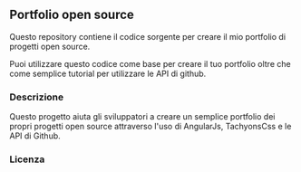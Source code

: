 ## Portfolio open source

Questo repository contiene il codice sorgente per creare il mio portfolio di progetti open source.

Puoi utilizzare questo codice come base per creare il tuo portfolio oltre che come semplice tutorial per utilizzare le API di github.

### Descrizione
Questo progetto aiuta gli sviluppatori a creare un semplice portfolio dei propri progetti open source attraverso l'uso di AngularJs, TachyonsCss e le API di Github.


### Licenza

